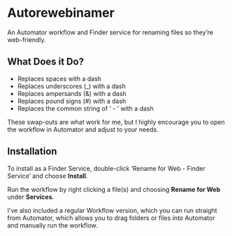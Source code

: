 # Autorewebinamer

An Automator workflow and Finder service for renaming files so they’re web-friendly.

## What Does it Do?

- Replaces spaces with a dash
- Replaces underscores (_) with a dash
- Replaces ampersands (&) with a dash
- Replaces pound signs (#) with a dash
- Replaces the common string of ’ - ’ with a dash

These swap-outs are what work for me, but I highly encourage you to open the workflow in Automator and adjust to your needs.

## Installation

To install as a Finder Service, double-click ‘Rename for Web - Finder Service’ and choose **Install**.

Run the workflow by right clicking a file(s) and choosing **Rename for Web** under **Services**.

I've also included a regular Workflow version, which you can run straight from Automator, which allows you to drag folders or files into Automator and manually run the workflow.
